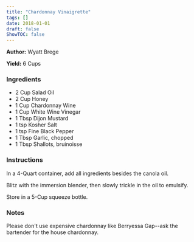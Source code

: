```yaml
---
title: "Chardonnay Vinaigrette"
tags: []
date: 2018-01-01
draft: false
ShowTOC: false
---
```


**Author:** Wyatt Brege

**Yield:** 6 Cups


### Ingredients

-   2 Cup Salad Oil
-   2 Cup Honey
-   1 Cup Chardonnay Wine
-   1 Cup White Wine Vinegar
-   1 Tbsp Dijon Mustard
-   1 tsp Kosher Salt
-   1 tsp Fine Black Pepper
-   1 Tbsp Garlic, chopped
-   1 Tbsp Shallots, bruinoisse

### Instructions 

In a 4-Quart container, add all ingredients besides the canola oil.

Blitz with the immersion blender, then slowly trickle in the oil to
emulsify.

Store in a 5-Cup squeeze bottle.

### Notes 

Please don\'t use expensive chardonnay like Berryessa Gap\--ask the
bartender for the house chardonnay.
